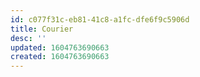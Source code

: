 ```yaml
---
id: c077f31c-eb81-41c8-a1fc-dfe6f9c5906d
title: Courier
desc: ''
updated: 1604763690663
created: 1604763690663
---
```


